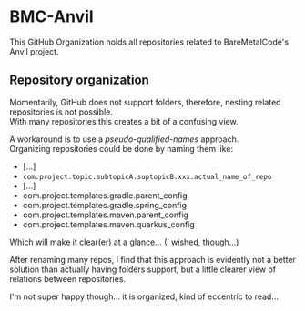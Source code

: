 # BMC-Anvil

This GitHub Organization holds all repositories related to BareMetalCode's Anvil project.

## Repository organization

Momentarily, GitHub does not support folders, therefore, nesting related repositories is not possible.<br>
With many repositories this creates a bit of a confusing view.

A workaround is to use a _pseudo-qualified-names_ approach.<br>
Organizing repositories could be done by naming them like:

- [...]
- `com.project.topic.subtopicA.suptopicB.xxx.actual_name_of_repo`
- [...]
- com.project.templates.gradle.parent_config
- com.project.templates.gradle.spring_config
- com.project.templates.maven.parent_config
- com.project.templates.maven.quarkus_config

Which will make it clear(er) at a glance... (I wished, though...)

After renaming many repos, I find that this approach is evidently not a better solution than actually having folders support, but a little clearer
view of relations between repositories.

I'm not super happy though... it is organized, kind of eccentric to read... 
